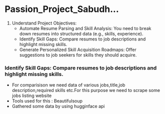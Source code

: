 # Passion_Project_Sabudh...
1. Understand Project Objectives:
   - Automate Resume Parsing and Skill Analysis: You need to break down resumes into structured data (e.g., skills, experience).
   - Identify Skill Gaps: Compare resumes to job descriptions and highlight missing skills.
   - Generate Personalized Skill Acquisition Roadmaps: Offer suggestions to job seekers for skills they should acquire.
### Identify Skill Gaps: Compare resumes to job descriptions and highlight missing skills.
  - For comparisison we need data of various jobs,title,job description,required skills etc.For this purpose we need to scrape some jobs listing website
  - Tools used for this : Beautifulsoup
  - Gathered some data by using hugginface api
